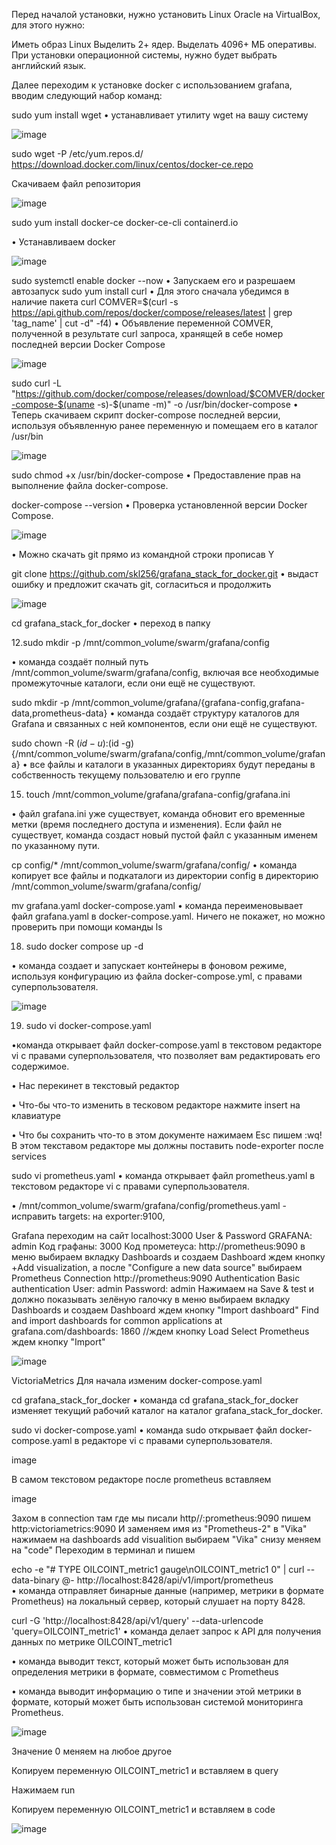 Перед началой установки, нужно установить Linux Oracle на VirtualBox, для этого нужно:

Иметь образ Linux Выделить 2+ ядер. Выделать 4096+ МБ оперативы. При установки операционной системы, нужно будет выбрать английский язык.

Далее переходим к установке docker с использованием grafana, вводим следующий набор команд:

sudo yum install wget
• устанавливает утилиту wget на вашу систему


![image](https://github.com/user-attachments/assets/2a0a717d-854a-4e01-abf0-1d6c1c18ea12)


sudo wget -P /etc/yum.repos.d/ https://download.docker.com/linux/centos/docker-ce.repo

 Скачиваем файл репозитория


 ![image](https://github.com/user-attachments/assets/62f24b50-a545-410b-bb01-6308e51a3609)


sudo yum install docker-ce docker-ce-cli containerd.io

• Устанавливаем docker


![image](https://github.com/user-attachments/assets/dfe23d1d-fc33-4670-b18a-baa0a0f0170a)


sudo systemctl enable docker --now
• Запускаем его и разрешаем автозапуск
sudo yum install curl
• Для этого сначала убедимся в наличие пакета curl
COMVER=$(curl -s https://api.github.com/repos/docker/compose/releases/latest | grep 'tag_name' | cut -d\" -f4)
• Объявление переменной COMVER, полученной в результате curl запроса, хранящей в себе номер последней версии Docker Compose


![image](https://github.com/user-attachments/assets/c031dbe5-35b5-4c50-8652-87161bce68e2)


sudo curl -L "https://github.com/docker/compose/releases/download/$COMVER/docker-compose-$(uname -s)-$(uname -m)" -o /usr/bin/docker-compose
• Теперь скачиваем скрипт docker-compose последней версии, используя объявленную ранее переменную и помещаем его в каталог /usr/bin


![image](https://github.com/user-attachments/assets/b3109480-a66b-46f5-94e9-58bb328cedcf)


sudo chmod +x /usr/bin/docker-compose
• Предоставление прав на выполнение файла docker-compose.

docker-compose --version
• Проверка установленной версии Docker Compose.


![image](https://github.com/user-attachments/assets/313e8a4c-ef18-4383-85cd-d503aa6a3430)


• Можно скачать git прямо из командной строки прописав Y

git clone https://github.com/skl256/grafana_stack_for_docker.git
• выдаст ошибку и предложит скачать git, согласиться и продолжить


![image](https://github.com/user-attachments/assets/ecabc23b-9d5f-4a99-ad27-408da891f550)


cd grafana_stack_for_docker
• переход в папку

12.sudo mkdir -p /mnt/common_volume/swarm/grafana/config

• команда создаёт полный путь /mnt/common_volume/swarm/grafana/config, включая все необходимые промежуточные каталоги, если они ещё не существуют.

sudo mkdir -p /mnt/common_volume/grafana/{grafana-config,grafana-data,prometheus-data}
• команда создаёт структуру каталогов для Grafana и связанных с ней компонентов, если они ещё не существуют.

sudo chown -R $(id -u):$(id -g) {/mnt/common_volume/swarm/grafana/config,/mnt/common_volume/grafana}
• все файлы и каталоги в указанных директориях будут переданы в собственность текущему пользователю и его группе

15. touch /mnt/common_volume/grafana/grafana-config/grafana.ini

• файл grafana.ini уже существует, команда обновит его временные метки (время последнего доступа и изменения). Если файл не существует, команда создаст новый пустой файл с указанным именем по указанному пути.

cp config/* /mnt/common_volume/swarm/grafana/config/
• команда копирует все файлы и подкаталоги из директории config в директорию /mnt/common_volume/swarm/grafana/config/

mv grafana.yaml docker-compose.yaml 
• команда переименовывает файл grafana.yaml в docker-compose.yaml. Ничего не покажет, но можно проверить при помощи команды ls

18. sudo docker compose up -d

• команда создает и запускает контейнеры в фоновом режиме, используя конфигурацию из файла docker-compose.yml, с правами суперпользователя.


![image](https://github.com/user-attachments/assets/15ceead8-aeb6-413d-8415-762738a47723)


19. sudo vi docker-compose.yaml

•команда открывает файл docker-compose.yaml в текстовом редакторе vi с правами суперпользователя, что позволяет вам редактировать его содержимое.

• Нас перекинет в текстовый редактор

• Что-бы что-то изменить в тесковом редакторе нажмите insert на клавиатуре

• Что бы сохранить что-то в этом документе нажимаем Esc пишем :wq! В этом текставом редакторе мы должны поставить node-exporter после services


sudo vi prometheus.yaml 
• команда открывает файл prometheus.yaml в текстовом редакторе vi с правами суперпользователя.

• /mnt/common_volume/swarm/grafana/config/prometheus.yaml - исправить targets: на exporter:9100,


Grafana
переходим на сайт localhost:3000
User & Password GRAFANA: admin
Код графаны: 3000
Код прометеуса: http://prometheus:9090
в меню выбираем вкладку Dashboards и создаем Dashboard
ждем кнопку +Add visualization, а после "Configure a new data source"
выбираем Prometheus
Connection
http://prometheus:9090
Authentication
Basic authentication
User: admin
Password: admin
Нажимаем на Save & test и должно показывать зелёную галочку
в меню выбираем вкладку Dashboards и создаем Dashboard
ждем кнопку "Import dashboard"
Find and import dashboards for common applications at grafana.com/dashboards: 1860 //ждем кнопку Load
Select Prometheus ждем кнопку "Import"


![image](https://github.com/user-attachments/assets/efe1c348-1a2a-4272-8550-0f834c2aa438)


VictoriaMetrics
Для начала изменим docker-compose.yaml

cd grafana_stack_for_docker
• команда cd grafana_stack_for_docker изменяет текущий рабочий каталог на каталог grafana_stack_for_docker.

sudo vi docker-compose.yaml
• команда sudo открывает файл docker-compose.yaml в редакторе vi с правами суперпользователя.

image

В самом текстовом редакторе после prometheus вставляем

image

Захом в connection там где мы писали http//:prometheus:9090 пишем http:victoriametrics:9090 И заменяем имя из "Prometheus-2" в "Vika" нажимаем на dashboards add visualition выбираем "Vika" снизу меняем на "code" Переходим в терминал и пишем

echo -e "# TYPE OILCOINT_metric1 gauge\nOILCOINT_metric1 0" | curl --data-binary @- http://localhost:8428/api/v1/import/prometheus  
• команда отправляет бинарные данные (например, метрики в формате Prometheus) на локальный сервер, который слушает на порту 8428.

curl -G 'http://localhost:8428/api/v1/query' --data-urlencode 'query=OILCOINT_metric1'
• команда делает запрос к API для получения данных по метрике OILCOINT_metric1

• команда выводит текст, который может быть использован для определения метрики в формате, совместимом с Prometheus

• команда выводит информацию о типе и значении этой метрики в формате, который может быть использован системой мониторинга Prometheus.


![image](https://github.com/user-attachments/assets/104cf305-d25b-438d-a777-caf49e9e2f6d)


Значение 0 меняем на любое другое

Копируем переменную OILCOINT_metric1 и вставляем в query

Нажимаем run

Копируем переменную OILCOINT_metric1 и вставляем в code


![image](https://github.com/user-attachments/assets/47e87dea-48a1-4862-9d0c-910acc3de1d3)
